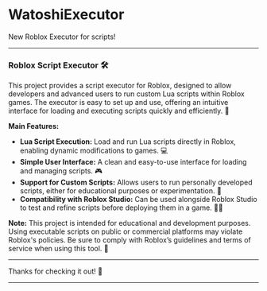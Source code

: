 # WatoshiExecutor
New Roblox Executor for scripts!


---

### Roblox Script Executor 🛠️

This project provides a script executor for Roblox, designed to allow developers and advanced users to run custom Lua scripts within Roblox games. The executor is easy to set up and use, offering an intuitive interface for loading and executing scripts quickly and efficiently. 🚀

**Main Features:**
- **Lua Script Execution:** Load and run Lua scripts directly in Roblox, enabling dynamic modifications to games. 💻
- **Simple User Interface:** A clean and easy-to-use interface for loading and managing scripts. 🎮
- **Support for Custom Scripts:** Allows users to run personally developed scripts, either for educational purposes or experimentation. 🔧
- **Compatibility with Roblox Studio:** Can be used alongside Roblox Studio to test and refine scripts before deploying them in a game. 🧑‍💻

**Note:** This project is intended for educational and development purposes. Using executable scripts on public or commercial platforms may violate Roblox's policies. Be sure to comply with Roblox’s guidelines and terms of service when using this tool. 📜

---

Thanks for checking it out! 🙏

---


